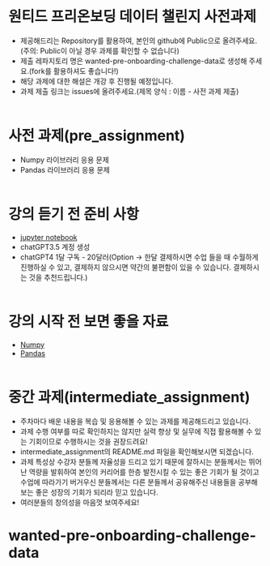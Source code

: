 # 원티드 프리온보딩 데이터 챌린지 사전과제

- 제공해드리는 Repository를 활용하여, 본인의 github에 Public으로 올려주세요. (주의: Public이 아닐 경우 과제를 확인할 수 없습니다)
- 제출 레파지토리 명은 wanted-pre-onboarding-challenge-data로 생성해 주세요.(fork를 활용하셔도 좋습니다!)
- 해당 과제에 대한 해설은 개강 후 진행될 예정입니다.
- 과제 제출 링크는 issues에 올려주세요.(제목 양식 : 이름 - 사전 과제 제출)
<br><br>

# 사전 과제(pre_assignment)
- Numpy 라이브러리 응용 문제
- Pandas 라이브러리 응용 문제
<br><br>
# 강의 듣기 전 준비 사항
- [jupyter notebook](https://jupyter.org/install)
- chatGPT3.5 계정 생성
- chatGPT4 1달 구독 - 20달러(Option -> 한달 결제하시면 수업 들을 때 수월하게 진행하실 수 있고, 결제하지 않으시면 약간의 불편함이 있을 수 있습니다. 결제하시는 것을 추천드립니다.)
<br><br>
# 강의 시작 전 보면 좋을 자료
- [Numpy](https://www.youtube.com/watch?v=k4bTgociqZ8)
- [Pandas](https://www.youtube.com/watch?v=bI43qd9HeVw&list=PLNPt2ycoheHrQHSg7MqTELiWUmieIxH-5&index=2)
<br><br>
# 중간 과제(intermediate_assignment)
- 주차마다 배운 내용을 복습 및 응용해볼 수 있는 과제를 제공해드리고 있습니다.
- 과제 수행 여부를 따로 확인하지는 않지만 실력 향상 및 실무에 직접 활용해볼 수 있는 기회이므로 수행하시는 것을 권장드려요!
- intermediate_assignment의 README.md 파일을 확인해보시면 되겠습니다.
- 과제 특성상 수강자 분들께 자율성을 드리고 있기 때문에 잘하시는 분들께서는 뛰어난 역량을 발휘하여 본인의 커리어를 한층 발전시킬 수 있는 좋은 기회가 될 것이고 수업에 따라가기 버거우신 분들께서는 다른 분들께서 공유해주신 내용들을 공부해보는 좋은 성장의 기회가 되리라 믿고 있습니다.
- 여러분들의 창의성을 마음껏 보여주세요!
# wanted-pre-onboarding-challenge-data
